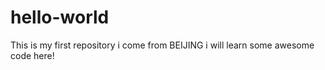 hello-world
===========

This is my first repository
i come from BEIJING 
i will learn some awesome code here!
